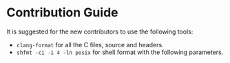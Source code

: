# Contribution Guide

It is suggested for the new contributors to use the following tools:
- `clang-format` for all the C files, source and headers.
- `shfmt -ci -i 4 -ln posix` for shell format with the following parameters.

